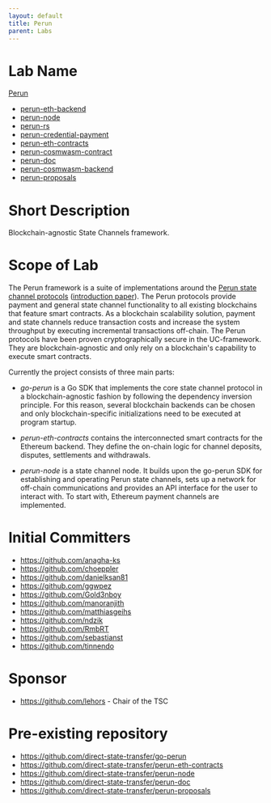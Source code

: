 ```yaml
---
layout: default
title: Perun
parent: Labs
---
```

# Lab Name
[Perun](https://github.com/hyperledger-labs/go-perun)

* [perun-eth-backend](https://github.com/hyperledger-labs/perun-eth-backend)
* [perun-node](https://github.com/hyperledger-labs/perun-node)
* [perun-rs](https://github.com/hyperledger-labs/perun-rs)
* [perun-credential-payment](https://github.com/hyperledger-labs/perun-credential-payment)
* [perun-eth-contracts](https://github.com/hyperledger-labs/perun-eth-contracts)
* [perun-cosmwasm-contract](https://github.com/hyperledger-labs/perun-cosmwasm-contract)
* [perun-doc](https://github.com/hyperledger-labs/perun-doc)
* [perun-cosmwasm-backend](https://github.com/hyperledger-labs/perun-cosmwasm-backend)
* [perun-proposals](https://github.com/hyperledger-labs/perun-proposals)

# Short Description

Blockchain-agnostic State Channels framework.

# Scope of Lab



The Perun framework is a suite of implementations around the [Perun state
channel protocols](https://perun.network/) ([introduction
paper](https://perun.network/wp-content/uploads/Perun2.0.pdf)). The Perun protocols provide
payment and general state channel functionality to all existing blockchains
that feature smart contracts. As a blockchain scalability solution, payment
and state channels reduce transaction costs and increase the system throughput
by executing incremental transactions off-chain. The Perun protocols have been
proven cryptographically secure in the UC-framework. They are
blockchain-agnostic and only rely on a blockchain's capability to execute
smart contracts.

Currently the project consists of three main parts:

- _go-perun_ is a Go SDK that implements the core state channel protocol in a
  blockchain-agnostic fashion by following the dependency inversion principle.
  For this reason, several blockchain backends can be chosen and only
  blockchain-specific initializations need to be executed at program startup.

- _perun-eth-contracts_ contains the interconnected smart contracts for the
  Ethereum backend. They define the on-chain logic for channel deposits,
  disputes, settlements and withdrawals.

- _perun-node_ is a state channel node. It builds upon the go-perun SDK for
  establishing and operating Perun state channels, sets up a network
  for off-chain communications and provides an API interface for the user to
  interact with. To start with, Ethereum payment channels are implemented.

# Initial Committers

- <https://github.com/anagha-ks>
- <https://github.com/choeppler>
- <https://github.com/danielksan81>
- <https://github.com/ggwpez>
- <https://github.com/Gold3nboy>
- <https://github.com/manoranjith>
- <https://github.com/matthiasgeihs>
- <https://github.com/ndzik>
- <https://github.com/RmbRT>
- <https://github.com/sebastianst>
- <https://github.com/tinnendo>

# Sponsor

- <https://github.com/lehors> - Chair of the TSC

# Pre-existing repository

- <https://github.com/direct-state-transfer/go-perun>
- <https://github.com/direct-state-transfer/perun-eth-contracts>
- <https://github.com/direct-state-transfer/perun-node>
- <https://github.com/direct-state-transfer/perun-doc>
- <https://github.com/direct-state-transfer/perun-proposals>
